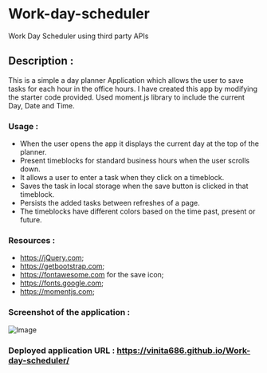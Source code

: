 # Work-day-scheduler
Work Day Scheduler using third party APIs

## Description :
This is a simple a day planner Application which allows the user to save tasks for each hour in the office hours. I have created this app by modifying the starter code 
provided. Used moment.js library to include the current Day, Date and Time.

### Usage : 
- When the user opens the app it displays the current day at the top of the planner.
- Present timeblocks for standard business hours when the user scrolls down.
- It allows a user to enter a task when they click on a timeblock.
- Saves the task in local storage when the save button is clicked in that timeblock.
- Persists the added tasks between refreshes of a page.
- The timeblocks have different colors based on the time past, present or future.


### Resources :
- https://jQuery.com;
- https://getbootstrap.com;
- https://fontawesome.com for the save icon;
- https://fonts.google.com;
- https://momentjs.com;


### Screenshot of the application :
![Image](assets/images/Screenshot.png)


### Deployed application URL : https://vinita686.github.io/Work-day-scheduler/


